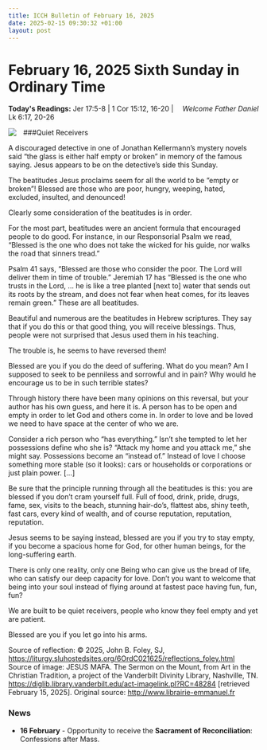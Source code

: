 ```yaml
---
title: ICCH Bulletin of February 16, 2025
date: 2025-02-15 09:30:32 +01:00
layout: post
---
```


# February 16, 2025 Sixth Sunday in Ordinary Time
<span style="float: right"><em>Welcome Father Daniel</em></span>
**Today's Readings:** Jer 17:5-8 | 1 Cor 15:12, 16-20 | Lk 6:17, 20-26


<img style="float: left; margin-right: 1em;" src="https://diglib.library.vanderbilt.edu/cdri/jpeg/Mafa015.jpg">

###Quiet Receivers

A discouraged detective in one of Jonathan Kellermann’s mystery novels said “the glass is either half empty or broken” in memory of the famous saying. Jesus appears to be on the detective’s side this Sunday.

The beatitudes Jesus proclaims seem for all the world to be “empty or broken”! Blessed are those who are poor, hungry, weeping, hated, excluded, insulted, and denounced!

Clearly some consideration of the beatitudes is in order.

 For the most part, beatitudes were an ancient formula that encouraged people to do good. For instance, in our Responsorial Psalm we read, “Blessed is the one who does not take the wicked for his guide, nor walks the road that sinners tread.”

Psalm 41 says, “Blessed are those who consider the poor. The Lord will deliver them in time of trouble.” Jeremiah 17 has “Blessed is the one who trusts in the Lord, ... he is like a tree planted [next to] water that sends out its roots by the stream, and does not fear when heat comes, for its leaves remain green.” These are all beatitudes.

Beautiful and numerous are the beatitudes in Hebrew scriptures. They say that if you do this or that good thing, you will receive blessings. Thus, people were not surprised that Jesus used them in his teaching.

The trouble is, he seems to have reversed them!

Blessed are you if you do the deed of suffering. What do you mean? Am I supposed to seek to be penniless and sorrowful and in pain? Why would he encourage us to be in such terrible states?

Through history there have been many opinions on this reversal, but your author has his own guess, and here it is. A person has to be open and empty in order to let God and others come in. In order to love and be loved we need to have space at the center of who we are.

Consider a rich person who “has everything.” Isn’t she tempted to let her possessions define who she is? “Attack my home and you attack me,” she might say. Possessions become an “instead of.” Instead of love I choose something more stable (so it looks): cars or households or corporations or just plain power. [...]

Be sure that the principle running through all the beatitudes is this: you are blessed if you don’t cram yourself full. Full of food, drink, pride, drugs, fame, sex, visits to the beach, stunning hair-do’s, flattest abs, shiny teeth, fast cars, every kind of wealth, and of course reputation, reputation, reputation.

Jesus seems to be saying instead, blessed are you if you try to stay empty, if you become a spacious home for God, for other human beings, for the long-suffering earth.

There is only one reality, only one Being who can give us the bread of life, who can satisfy our deep capacity for love. Don’t you want to welcome that being into your soul instead of flying around at fastest pace having fun, fun, fun?

We are built to be quiet receivers, people who know they feel empty and yet are patient.

Blessed are you if you let go into his arms.

Source of reflection: © 2025, John B. Foley, SJ, https://liturgy.sluhostedsites.org/6OrdC021625/reflections_foley.html
Source of image: JESUS MAFA. The Sermon on the Mount, from Art in the Christian Tradition, a project of the Vanderbilt Divinity Library, Nashville, TN. https://diglib.library.vanderbilt.edu/act-imagelink.pl?RC=48284 [retrieved February 15, 2025]. Original source: http://www.librairie-emmanuel.fr

### News 

* **16 February** - Opportunity to receive the **Sacrament of Reconciliation**: Confessions after Mass.
